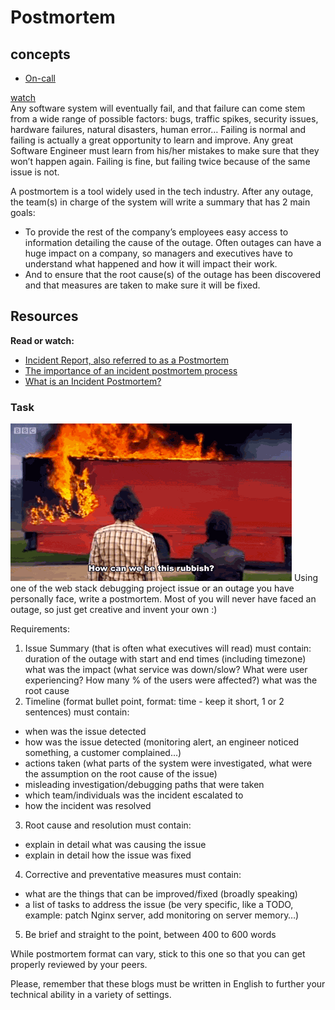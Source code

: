 # Postmortem

## concepts
* [On-call](On-call.md)

[watch](https://www.youtube.com/watch?v=rp5cVMNmbro)  
Any software system will eventually fail, and that failure can come stem from a wide range of possible factors: bugs, traffic spikes, security issues, hardware failures, natural disasters, human error… Failing is normal and failing is actually a great opportunity to learn and improve. Any great Software Engineer must learn from his/her mistakes to make sure that they won’t happen again. Failing is fine, but failing twice because of the same issue is not.

A postmortem is a tool widely used in the tech industry. After any outage, the team(s) in charge of the system will write a summary that has 2 main goals:

* To provide the rest of the company’s employees easy access to information detailing the cause of the outage. Often outages can have a huge impact on a company, so managers and executives have to understand what happened and how it will impact their work.
* And to ensure that the root cause(s) of the outage has been discovered and that measures are taken to make sure it will be fixed.

## Resources 
**Read or watch:**
* [Incident Report, also referred to as a Postmortem]()
* [The importance of an incident postmortem process]()
* [What is an Incident Postmortem?]()

### Task
![img](img/pQ9YzVY.gif)
Using one of the web stack debugging project issue or an outage you have personally face, write a postmortem. Most of you will never have faced an outage, so just get creative and invent your own :)

Requirements:  
1. Issue Summary (that is often what executives will read) must contain:
duration of the outage with start and end times (including timezone)
what was the impact (what service was down/slow? What were user experiencing? How many % of the users were affected?)
what was the root cause
2.  Timeline (format bullet point, format: time - keep it short, 1 or 2 sentences) must contain:
* when was the issue detected
* how was the issue detected (monitoring alert, an engineer noticed something, a customer complained…)
* actions taken (what parts of the system were investigated, what were the assumption on the root cause of the issue)
* misleading investigation/debugging paths that were taken
* which team/individuals was the incident escalated to
* how the incident was resolved

3. Root cause and resolution must contain:
* explain in detail what was causing the issue
* explain in detail how the issue was fixed
4. Corrective and preventative measures must contain:

* what are the things that can be improved/fixed (broadly speaking)
* a list of tasks to address the issue (be very specific, like a TODO, example: patch Nginx server, add monitoring on server memory…)
5. Be brief and straight to the point, between 400 to 600 words  

While postmortem format can vary, stick to this one so that you can get properly reviewed by your peers.

Please, remember that these blogs must be written in English to further your technical ability in a variety of settings.